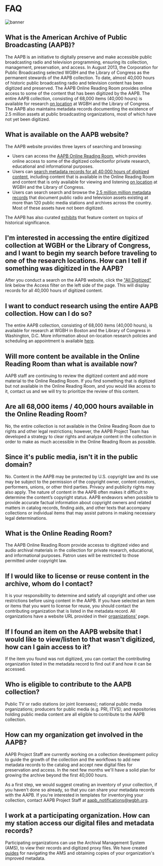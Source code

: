 # FAQ

![banner](/page-banners/banner2.jpg)

## What is the American Archive of Public Broadcasting (AAPB)?

The AAPB is an initiative to digitally preserve and make accessible 
public broadcasting radio and television programming, ensuring its collection, 
management, preservation, and access. In August 2013, the Corporation for 
Public Broadcasting selected WGBH and the Library of Congress as the permanent 
stewards of the AAPB collection. To date, almost 40,000 hours of historic public broadcasting radio and
television content has been digitized and preserved. The AAPB Online Reading Room provides online access to some of the content that has been digitized by the AAPB. The entire AAPB collection, consisting of 68,000 items (40,000 hours) is available for research [on location](/on-location) at WGBH and the Library of Congress. The AAPB also maintains metadata records documenting the existence of 2.5 million assets at public broadcasting organizations, most of which have not yet been digitized.

## What is available on the AAPB website?

The AAPB website provides three layers of searching and browsing:

- Users can access the [AAPB Online Reading Room](/catalog?q=&utf8=%E2%9C%93&f[access_types][]=online), which provides online access to some of the digitized collectionfor private research, educational and informational purposes. 
- Users can [search metadata records for all 40,000 hours of digitized content](/catalog?q=&utf8=%E2%9C%93&f[access_types][]=digitized), including content that is available in the Online Reading Room and content that is only available for viewing and listening [on location](/on-location) at WGBH and the Library of Congress. 
- Users can search search and browse the [2.5 million million metadata records](/catalog?q=&utf8=%E2%9C%93&f[access_types][]=all) that document public radio and television assets existing at more than 120 public media stations and archives across the country. Most of these assets have not been digitized. 

The AAPB has also curated [exhibits](/exhibits) that feature content on topics of historical significance.

## I'm interested in accessing the entire digitized collection at WGBH or the Library of Congress, and I want to begin my search before traveling to one of the research locations. How can I tell if something was digitized in the AAPB?

After you conduct a search on the AAPB website, click the ["All Digitized"](/catalog?q=&utf8=%E2%9C%93&f[access_types][]=digitized) link below the Access filter on the left side of the page. This will display records for all 40,000 hours of digitized content.

## I want to conduct research using the entire AAPB collection. How can I do so?

The entire AAPB collection, consisting of 68,000 items (40,000 hours), is available for research at 
WGBH in Boston and the Library of Congress in 
Washington, D.C. More information about on-location research policies and 
scheduling an appointment is available [here](/on-location). 

## Will more content be available in the Online Reading Room than what is available now?

AAPB staff are continuing to review the digitized content and add more material to the Online Reading Room. If you find something that is digitized but not available in the Online Reading Room, and you would like access to it, contact us and we will try to prioritize the review of this content.

## Are all 68,000 items / 40,000 hours available in the Online Reading Room?
 
No, the entire collection is not available in the Online Reading Room due to rights and other 
legal restrictions; however, the AAPB Project Team has developed a strategy to 
clear rights and analyze content in the collection in order to make as much 
accessible in the Online Reading Room as possible. 

## Since it's public media, isn't it in the public domain?

No. Content in the AAPB may be protected by U.S. copyright law and its use may 
be subject to the permission of the copyright owner, content creators, 
performers, unions, or other third parties. Privacy and publicity rights may 
also apply. The nature of content in the AAPB often makes it difficult to 
determine the content’s copyright status. AAPB endeavors when possible to 
provide accurate factual information about copyright owners and related matters 
in catalog records, finding aids, and other texts that accompany collections or 
individual items that may assist patrons in making necessary legal 
determinations. 

## What is the Online Reading Room?

The AAPB Online Reading Room provide accesss to digitized video and audio archival materials in the 
collection for private research, educational, and informational purposes. Patron 
uses will be restricted to those permitted under copyright law. 

## If I would like to license or reuse content in the archive, whom do I contact?

It is your responsibility to determine and satisfy all copyright and other use 
restrictions before using content in the AAPB. If you have selected an item or 
items that you want to license for reuse, you should contact the contributing 
organization that is listed in the metadata record. All organizations have a website URL provided in their [organizations'](/participating-orgs) page.

## If I found an item on the AAPB website that I would like to view/listen to that wasn't digitized, how can I gain access to it?

If the item you found was not digitized, you can contact the contributing 
organization listed in the metadata record to find out if and how it can be 
accessed.

## Who is eligible to contribute to the AAPB collection?

Public TV or radio stations (or joint licensees); national public media 
organizations; producers for public media (e.g. PRI, ITVS); and repositories 
holding public media content are all eligible to contribute to the AAPB 
collection.

## How can my organization get involved in the AAPB?

AAPB Project Staff are currently working on a collection development policy 
to guide the growth of the collection and the workflows to add new metadata 
records to the catalog and accept new digital files for preservation and 
access. In the next few months we'll have a solid plan for growing the archive 
beyond the first 40,000 hours.

As a first step, we would suggest creating an inventory of your collection, if 
you haven't done so already, so that you can share your metadata records with 
the AAPB. If you're interested in templates for inventorying your collection, 
contact AAPB Project Staff at aapb_notifications@wgbh.org.

## I work at a participating organization. How can my station access our digital files and metadata records?

Participating organizations can use the Archival Management System (AMS), to 
view their records and digitized proxy files. We have created 
[guides](/help/using-the-ams) for navigating the AMS and obtaining copies of 
your organization's improved metadata.

